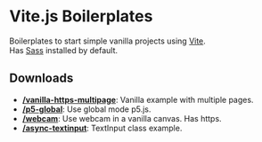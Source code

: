 # Vite.js Boilerplates

Boilerplates to start simple vanilla projects using [Vite](https://vitejs.dev/).\
Has [Sass](https://sass-lang.com/) installed by default.

## Downloads

- **[/vanilla-https-multipage](https://minhaskamal.github.io/DownGit/#/home?url=https://github.com/ecal-mid/boilerplates-vitejs/blob/main/vanilla-https-multipage)**: Vanilla example with multiple pages.
- **[/p5-global](https://minhaskamal.github.io/DownGit/#/home?url=https://github.com/ecal-mid/boilerplates-vitejs/blob/main/p5-global)**: Use global mode p5.js.
- **[/webcam](https://minhaskamal.github.io/DownGit/#/home?url=https://github.com/ecal-mid/boilerplates-vitejs/blob/main/webcam)**: Use webcam in a vanilla canvas. Has https.
- **[/async-textinput](https://minhaskamal.github.io/DownGit/#/home?url=https://github.com/ecal-mid/boilerplates-vitejs/blob/main/async-textinput)**: TextInput class example.